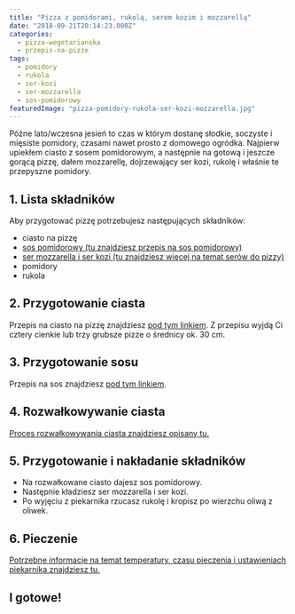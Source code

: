 ```yaml
---
title: "Pizza z pomidorami, rukolą, serem kozim i mozzarellą"
date: "2018-09-21T20:14:23.000Z"
categories: 
  - pizza-wegetarianska
  - przepis-na-pizze
tags: 
  - pomidory
  - rukola
  - ser-kozi
  - ser-mozzarella
  - sos-pomidorowy
featuredImage: "pizza-pomidory-rukola-ser-kozi-mozzarella.jpg"
---
```


Późne lato/wczesna jesień to czas w którym dostanę słodkie, soczyste i mięsiste pomidory, czasami nawet prosto z domowego ogródka. Najpierw upiekłem ciasto z sosem pomidorowym, a następnie na gotową i jeszcze gorącą pizzę, dałem mozzarellę, dojrzewający ser kozi, rukolę i właśnie te przepyszne pomidory.

## 1\. Lista składników

Aby przygotować pizzę potrzebujesz następujących składników:

- ciasto na pizzę
- <a href="/sos-pomidorowy/" target="_blank">sos pomidorowy (tu znajdziesz przepis na sos pomidorowy)</a>
- <a title="Ser do pizzy" href="/jaki-ser-wybrac-do-pizzy/" target="_blank">ser mozzarella i ser kozi (tu znajdziesz więcej na temat serów do pizzy)</a>
- pomidory
- rukola

## 2\. Przygotowanie ciasta

Przepis na ciasto na pizzę znajdziesz <a title="Przepis na ciasto podstawowe" href="/przepis-na-ciasto-na-pizze/" target="_blank">pod tym linkiem</a>. Z przepisu wyjdą Ci cztery cienkie lub trzy grubsze pizze o średnicy ok. 30 cm.

## 3\. Przygotowanie sosu

Przepis na sos znajdziesz <a title="Przepis na sos pomidorowy" href="/sos-pomidorowy/" target="_blank">pod tym linkiem</a>.

## 4\. Rozwałkowywanie ciasta

<a title="Rozwałkowywanie ciasta" href="/jak-walkowac-ciasto-pizzy/" target="_blank">Proces rozwałkowywania ciasta znajdziesz opisany tu.</a>

## 5\. Przygotowanie i nakładanie składników

- Na rozwałkowane ciasto dajesz sos pomidorowy.
- Następnie kładziesz ser mozzarella i ser kozi.
- Po wyjęciu z piekarnika rzucasz rukolę i kropisz po wierzchu oliwą z oliwek.

## 6\. Pieczenie

<a title="Jak ustawić piekarnik do pieczenia pizzy" href="/jak-ustawic-piekarnik-pieczenia-pizzy/" target="_blank">Potrzebne informacje na temat temperatury, czasu pieczenia i ustawieniach piekarnika znajdziesz tu.</a>

## I gotowe!
